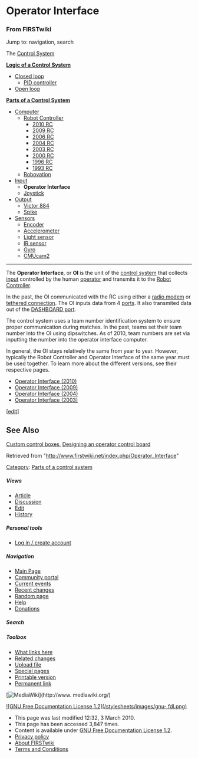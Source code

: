 # Operator Interface

### From FIRSTwiki

Jump to: navigation, search

The [Control System](/index.php/Control_system "Control system" )

**[Logic of a Control System](/index.php/Logic_of_a_control_system "Logic of a control system" )**

  * [Closed loop](/index.php/Closed_loop "Closed loop" )
    * [PID controller](/index.php/PID_controller "PID controller" )
  * [Open loop](/index.php/Open_loop "Open loop" )

**[Parts of a Control System](/index.php/Parts_of_a_control_system "Parts of a control system" )**

  * [Computer](/index.php/Computer "Computer" )
    * [Robot Controller](/index.php/Robot_Controller "Robot Controller" )
      * [2010 RC](/index.php/Robot_Controller_%282010%29 "Robot Controller \(2010\)" )
      * [2009 RC](/index.php/Robot_Controller_%282009%29 "Robot Controller \(2009\)" )
      * [2006 RC](/index.php/Robot_Controller_%282006%29 "Robot Controller \(2006\)" )
      * [2004 RC](/index.php/Robot_Controller_%282004%29 "Robot Controller \(2004\)" )
      * [2003 RC](/index.php/Robot_Controller_%282003%29 "Robot Controller \(2003\)" )
      * [2000 RC](/index.php/Robot_Controller_%282000%29 "Robot Controller \(2000\)" )
      * [1996 RC](/index.php?title=Robot_Controller_%281996%29&action=edit "Robot Controller \(1996\)" )
      * [1993 RC](/index.php?title=Robot_Controller_%281993%29&action=edit "Robot Controller \(1993\)" )
    * [Robovation](/index.php/Robovation "Robovation" )
  * [Input](/index.php/Input "Input" )
    * **Operator Interface**
    * [Joystick](/index.php/Joystick "Joystick" )
  * [Output](/index.php/Output "Output" )
    * [Victor 884](/index.php/Victor_884 "Victor 884" )
    * [Spike](/index.php/Spike "Spike" )
  * [Sensors](/index.php/Sensor "Sensor" )
    * [Encoder](/index.php/Encoder "Encoder" )
    * [Accelerometer](/index.php/Accelerometer "Accelerometer" )
    * [Light sensor](/index.php?title=Light_sensor&action=edit "Light sensor" )
    * [IR sensor](/index.php/IR_sensor "IR sensor" )
    * [Gyro](/index.php/Gyro "Gyro" )
    * [CMUcam2](/index.php/CMUcam2 "CMUcam2" )  
---  
  
The **Operator Interface**, or **OI** is the unit of the [control
system](/index.php/Control_system "Control system" ) that collects
[input](/index.php/Input "Input" ) controlled by the human
[operator](/index.php/Operator "Operator" ) and transmits it to the [Robot
Controller](/index.php/Robot_Controller "Robot Controller" ).

In the past, the OI communicated with the RC using either a [radio
modem](/index.php/Radio_modem "Radio modem" ) or [tethered
connection](/index.php/Tether "Tether" ). The OI inputs data from 4
[ports](/index.php?title=Ports&action=edit "Ports" ). It also transmited data
out of the [DASHBOARD port](/index.php?title=DASHBOARD_port&action=edit
"DASHBOARD port" ).

The control system uses a team number identification system to ensure proper
communication during matches. In the past, teams set their team number into
the OI using dipswitches. As of 2010, team numbers are set via inputting the
number into the operator interface computer.

In general, the OI stays relatively the same from year to year. However,
typically the Robot Controller and Operator Interface of the same year must be
used together. To learn more about the different versions, see their
respective pages.

  * [Operator Interface (2010)](/index.php/Operator_Interface_%282010%29 "Operator Interface \(2010\)" )
  * [Operator Interface (2009)](/index.php/Operator_Interface_%282009%29 "Operator Interface \(2009\)" )
  * [Operator Interface (2004)](/index.php/Operator_Interface_%282004%29 "Operator Interface \(2004\)" )
  * [Operator Interface (2003)](/index.php/Operator_Interface_%282003%29 "Operator Interface \(2003\)" )

[[edit](/index.php?title=Operator_Interface&action=edit&section=1 "Edit
section: See Also" )]

## See Also

[Custom control boxes](/index.php?title=Custom_control_boxes&action=edit
"Custom control boxes" ), [Designing an operator control
board](/index.php/Designing_an_operator_control_board "Designing an operator
control board" )

Retrieved from "<http://www.firstwiki.net/index.php/Operator_Interface>"

[Category](/index.php?title=Special:Categories&article=Operator_Interface
"Special:Categories" ): [Parts of a control
system](/index.php/Category:Parts_of_a_control_system "Category:Parts of a
control system" )

##### Views

  * [Article](/index.php/Operator_Interface)
  * [Discussion](/index.php/Talk:Operator_Interface)
  * [Edit](/index.php?title=Operator_Interface&action=edit)
  * [History](/index.php?title=Operator_Interface&action=history)

##### Personal tools

  * [Log in / create account](/index.php?title=Special:Userlogin&returnto=Operator_Interface)

[](/index.php/Main_Page "Main Page" )

##### Navigation

  * [Main Page](/index.php/Main_Page)
  * [Community portal](/index.php/FIRSTwiki:Community_portal)
  * [Current events](/index.php/Current_events)
  * [Recent changes](/index.php/Special:Recentchanges)
  * [Random page](/index.php/Special:Random)
  * [Help](/index.php/FIRSTwiki:Help)
  * [Donations](/index.php/FIRSTwiki:Site_support)

##### Search



##### Toolbox

  * [What links here](/index.php/Special:Whatlinkshere/Operator_Interface)
  * [Related changes](/index.php/Special:Recentchangeslinked/Operator_Interface)
  * [Upload file](/index.php/Special:Upload)
  * [Special pages](/index.php/Special:Specialpages)
  * [Printable version](/index.php?title=Operator_Interface&printable=yes)
  * [Permanent link](/index.php?title=Operator_Interface&oldid=75200)

[![MediaWiki](/skins/common/images/poweredby_mediawiki_88x31.png)](http://www.
mediawiki.org/)

[![GNU Free Documentation License 1.2](/stylesheets/images/gnu-
fdl.png)](http://www.gnu.org/copyleft/fdl.html)

  * This page was last modified 12:32, 3 March 2010.
  * This page has been accessed 3,847 times.
  * Content is available under [GNU Free Documentation License 1.2](http://www.gnu.org/copyleft/fdl.html "http://www.gnu.org/copyleft/fdl.html" ).
  * [Privacy policy](/index.php/FIRSTwiki:Privacy_policy "FIRSTwiki:Privacy policy" )
  * [About FIRSTwiki](/index.php/FIRSTwiki:About "FIRSTwiki:About" )
  * [Terms and Conditions](/index.php/FIRSTwiki:Terms_and_conditions "FIRSTwiki:Terms and conditions" )


